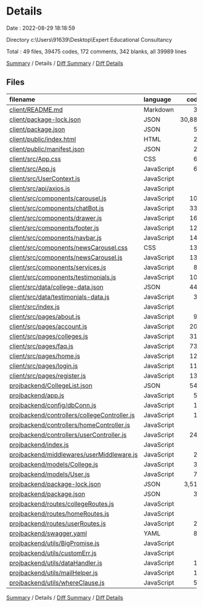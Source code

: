 # Details

Date : 2022-08-29 18:18:59

Directory c:\\Users\\91639\\Desktop\\Expert Educational Consultancy

Total : 49 files,  39475 codes, 172 comments, 342 blanks, all 39989 lines

[Summary](results.md) / Details / [Diff Summary](diff.md) / [Diff Details](diff-details.md)

## Files
| filename | language | code | comment | blank | total |
| :--- | :--- | ---: | ---: | ---: | ---: |
| [client/README.md](/client/README.md) | Markdown | 38 | 0 | 33 | 71 |
| [client/package-lock.json](/client/package-lock.json) | JSON | 30,880 | 0 | 1 | 30,881 |
| [client/package.json](/client/package.json) | JSON | 58 | 0 | 1 | 59 |
| [client/public/index.html](/client/public/index.html) | HTML | 20 | 0 | 1 | 21 |
| [client/public/manifest.json](/client/public/manifest.json) | JSON | 25 | 0 | 1 | 26 |
| [client/src/App.css](/client/src/App.css) | CSS | 67 | 0 | 15 | 82 |
| [client/src/App.js](/client/src/App.js) | JavaScript | 64 | 7 | 7 | 78 |
| [client/src/UserContext.js](/client/src/UserContext.js) | JavaScript | 2 | 0 | 1 | 3 |
| [client/src/api/axios.js](/client/src/api/axios.js) | JavaScript | 4 | 0 | 1 | 5 |
| [client/src/components/carousel.js](/client/src/components/carousel.js) | JavaScript | 107 | 2 | 7 | 116 |
| [client/src/components/chatBot.js](/client/src/components/chatBot.js) | JavaScript | 333 | 0 | 9 | 342 |
| [client/src/components/drawer.js](/client/src/components/drawer.js) | JavaScript | 164 | 1 | 13 | 178 |
| [client/src/components/footer.js](/client/src/components/footer.js) | JavaScript | 121 | 2 | 5 | 128 |
| [client/src/components/navbar.js](/client/src/components/navbar.js) | JavaScript | 145 | 9 | 9 | 163 |
| [client/src/components/newsCarousel.css](/client/src/components/newsCarousel.css) | CSS | 132 | 0 | 1 | 133 |
| [client/src/components/newsCarousel.js](/client/src/components/newsCarousel.js) | JavaScript | 133 | 17 | 9 | 159 |
| [client/src/components/services.js](/client/src/components/services.js) | JavaScript | 86 | 0 | 4 | 90 |
| [client/src/components/testimonials.js](/client/src/components/testimonials.js) | JavaScript | 105 | 1 | 6 | 112 |
| [client/src/data/college-data.json](/client/src/data/college-data.json) | JSON | 443 | 0 | 0 | 443 |
| [client/src/data/testimonials-data.js](/client/src/data/testimonials-data.js) | JavaScript | 38 | 0 | 1 | 39 |
| [client/src/index.js](/client/src/index.js) | JavaScript | 7 | 2 | 2 | 11 |
| [client/src/pages/about.js](/client/src/pages/about.js) | JavaScript | 93 | 0 | 11 | 104 |
| [client/src/pages/account.js](/client/src/pages/account.js) | JavaScript | 203 | 2 | 11 | 216 |
| [client/src/pages/colleges.js](/client/src/pages/colleges.js) | JavaScript | 312 | 2 | 19 | 333 |
| [client/src/pages/faq.js](/client/src/pages/faq.js) | JavaScript | 738 | 0 | 9 | 747 |
| [client/src/pages/home.js](/client/src/pages/home.js) | JavaScript | 127 | 2 | 3 | 132 |
| [client/src/pages/login.js](/client/src/pages/login.js) | JavaScript | 119 | 4 | 16 | 139 |
| [client/src/pages/register.js](/client/src/pages/register.js) | JavaScript | 137 | 3 | 12 | 152 |
| [projbackend/CollegeList.json](/projbackend/CollegeList.json) | JSON | 541 | 0 | 0 | 541 |
| [projbackend/app.js](/projbackend/app.js) | JavaScript | 54 | 11 | 11 | 76 |
| [projbackend/config/dbConn.js](/projbackend/config/dbConn.js) | JavaScript | 16 | 1 | 3 | 20 |
| [projbackend/controllers/collegeController.js](/projbackend/controllers/collegeController.js) | JavaScript | 15 | 3 | 5 | 23 |
| [projbackend/controllers/homeController.js](/projbackend/controllers/homeController.js) | JavaScript | 3 | 0 | 1 | 4 |
| [projbackend/controllers/userController.js](/projbackend/controllers/userController.js) | JavaScript | 247 | 54 | 45 | 346 |
| [projbackend/index.js](/projbackend/index.js) | JavaScript | 9 | 0 | 2 | 11 |
| [projbackend/middlewares/userMiddleware.js](/projbackend/middlewares/userMiddleware.js) | JavaScript | 25 | 4 | 5 | 34 |
| [projbackend/models/College.js](/projbackend/models/College.js) | JavaScript | 37 | 8 | 3 | 48 |
| [projbackend/models/User.js](/projbackend/models/User.js) | JavaScript | 72 | 13 | 11 | 96 |
| [projbackend/package-lock.json](/projbackend/package-lock.json) | JSON | 3,513 | 0 | 1 | 3,514 |
| [projbackend/package.json](/projbackend/package.json) | JSON | 33 | 0 | 1 | 34 |
| [projbackend/routes/collegeRoutes.js](/projbackend/routes/collegeRoutes.js) | JavaScript | 6 | 0 | 4 | 10 |
| [projbackend/routes/homeRoutes.js](/projbackend/routes/homeRoutes.js) | JavaScript | 5 | 0 | 4 | 9 |
| [projbackend/routes/userRoutes.js](/projbackend/routes/userRoutes.js) | JavaScript | 24 | 0 | 5 | 29 |
| [projbackend/swagger.yaml](/projbackend/swagger.yaml) | YAML | 81 | 0 | 5 | 86 |
| [projbackend/utils/BigPromise.js](/projbackend/utils/BigPromise.js) | JavaScript | 3 | 2 | 1 | 6 |
| [projbackend/utils/customErr.js](/projbackend/utils/customErr.js) | JavaScript | 7 | 0 | 1 | 8 |
| [projbackend/utils/dataHandler.js](/projbackend/utils/dataHandler.js) | JavaScript | 12 | 4 | 3 | 19 |
| [projbackend/utils/mailHelper.js](/projbackend/utils/mailHelper.js) | JavaScript | 19 | 4 | 5 | 28 |
| [projbackend/utils/whereClause.js](/projbackend/utils/whereClause.js) | JavaScript | 52 | 14 | 18 | 84 |

[Summary](results.md) / Details / [Diff Summary](diff.md) / [Diff Details](diff-details.md)